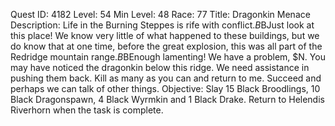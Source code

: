 Quest ID: 4182
Level: 54
Min Level: 48
Race: 77
Title: Dragonkin Menace
Description: Life in the Burning Steppes is rife with conflict.$B$BJust look at this place! We know very little of what happened to these buildings, but we do know that at one time, before the great explosion, this was all part of the Redridge mountain range.$B$BEnough lamenting! We have a problem, $N. You may have noticed the dragonkin below this ridge. We need assistance in pushing them back. Kill as many as you can and return to me. Succeed and perhaps we can talk of other things.
Objective: Slay 15 Black Broodlings, 10 Black Dragonspawn, 4 Black Wyrmkin and 1 Black Drake. Return to Helendis Riverhorn when the task is complete.
